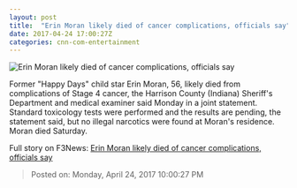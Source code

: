 ```yaml
---
layout: post
title:  "Erin Moran likely died of cancer complications, officials say"
date: 2017-04-24 17:00:27Z
categories: cnn-com-entertainment
---
```


![Erin Moran likely died of cancer complications, officials say](http://i2.cdn.cnn.com/cnnnext/dam/assets/170422221547-erin-moran-happy-days-1981-dead-sot-00004614-super-tease.jpg)

Former "Happy Days" child star Erin Moran, 56, likely died from complications of Stage 4 cancer, the Harrison County (Indiana) Sheriff's Department and medical examiner said Monday in a joint statement. Standard toxicology tests were performed and the results are pending, the statement said, but no illegal narcotics were found at Moran's residence. Moran died Saturday.


Full story on F3News: [Erin Moran likely died of cancer complications, officials say](http://www.f3nws.com/n/ybPJ2H)

> Posted on: Monday, April 24, 2017 10:00:27 PM
